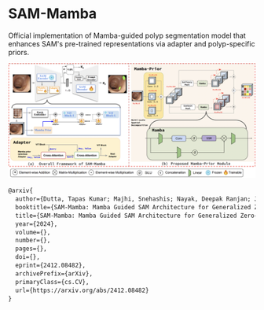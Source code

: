 # SAM-Mamba
Official implementation of Mamba-guided polyp segmentation model that enhances SAM's pre-trained representations via adapter and polyp-specific priors.

![alt text](assets/SAM_mamba.png)


```markdown
@arxiv{
  author={Dutta, Tapas Kumar; Majhi, Snehashis; Nayak, Deepak Ranjan; Jha, Debesh},
  booktitle={SAM-Mamba: Mamba Guided SAM Architecture for Generalized Zero-Shot Polyp Segmentation}, 
  title={SAM-Mamba: Mamba Guided SAM Architecture for Generalized Zero-Shot Polyp Segmentation}, 
  year={2024},
  volume={},
  number={},
  pages={},
  doi={},
  eprint={2412.08482},
  archivePrefix={arXiv},
  primaryClass={cs.CV},
  url={https://arxiv.org/abs/2412.08482}
}
